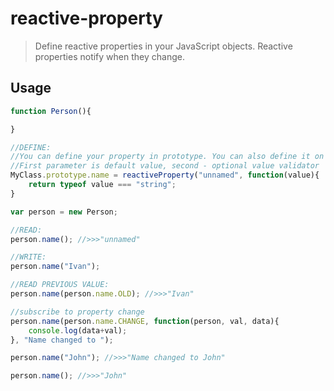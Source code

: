 # reactive-property

> Define reactive properties in your JavaScript objects. Reactive properties notify when they change.

## Usage

```js
function Person(){

}

//DEFINE:
//You can define your property in prototype. You can also define it on the instance of object.
//First parameter is default value, second - optional value validator
MyClass.prototype.name = reactiveProperty("unnamed", function(value){
    return typeof value === "string";
}

var person = new Person;

//READ:
person.name(); //>>>"unnamed"

//WRITE:
person.name("Ivan");

//READ PREVIOUS VALUE:
person.name(person.name.OLD); //>>>"Ivan"

//subscribe to property change
person.name(person.name.CHANGE, function(person, val, data){
    console.log(data+val);
}, "Name changed to ");

person.name("John"); //>>>"Name changed to John"

person.name(); //>>>"John"
```